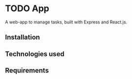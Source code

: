 # TODO App

A web-app to manage tasks, built with Express and React.js.

## Installation

## Technologies used

## Requirements
